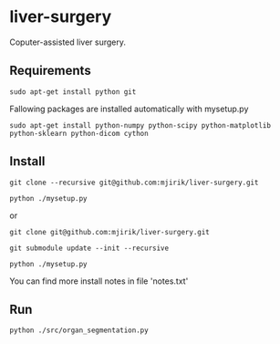 liver-surgery
=============

Coputer-assisted liver surgery. 

Requirements
------------

    sudo apt-get install python git 

Fallowing packages are installed automatically with mysetup.py

    sudo apt-get install python-numpy python-scipy python-matplotlib python-sklearn python-dicom cython


Install
-------

    git clone --recursive git@github.com:mjirik/liver-surgery.git

    python ./mysetup.py

or

    git clone git@github.com:mjirik/liver-surgery.git

    git submodule update --init --recursive

    python ./mysetup.py

You can find more install notes in file 'notes.txt'


Run
---

    python ./src/organ_segmentation.py 
